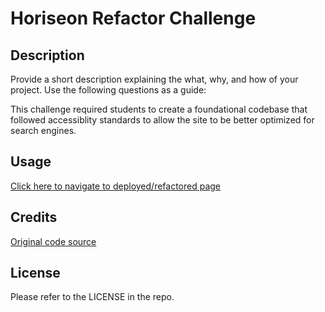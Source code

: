 # Horiseon Refactor Challenge

## Description

Provide a short description explaining the what, why, and how of your project. Use the following questions as a guide:

This challenge required students to create a foundational codebase that followed accessiblity standards to allow the site to be better optimized for search engines. 

## Usage

[Click here to navigate to deployed/refactored page](https://macbetthh.github.io/horiseon-mod1-challenge/)

## Credits

[Original code source](https://github.com/coding-boot-camp/urban-octo-telegram)

## License

Please refer to the LICENSE in the repo.
